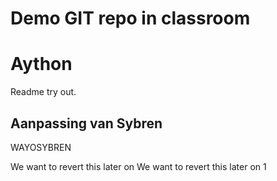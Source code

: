 # Demo GIT repo in classroom

# Aython

Readme try out.

## Aanpassing van Sybren

WAYOSYBREN

We want to revert this later on
We want to revert this later on 1
